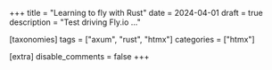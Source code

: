 +++
title = "Learning to fly with Rust"
date = 2024-04-01
draft = true
description = "Test driving Fly.io ..."

[taxonomies]
tags = ["axum", "rust", "htmx"]
categories = ["htmx"]

[extra]
disable_comments = false
+++
